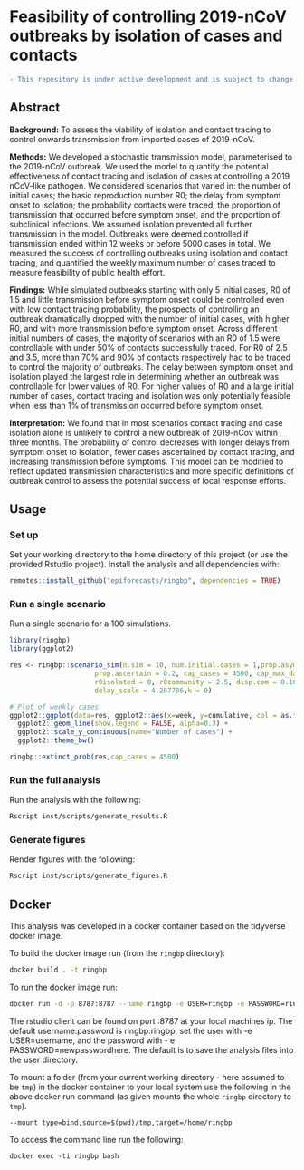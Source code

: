 # Feasibility of controlling 2019-nCoV outbreaks by isolation of cases and contacts

```diff
- This repository is under active development and is subject to change as the analysis evolves
```

## Abstract


**Background:** To assess the viability of isolation and contact tracing to control onwards transmission from imported cases of 2019-nCoV.

**Methods:** We developed a stochastic transmission model, parameterised to the 2019-nCoV outbreak. We used the model to quantify the potential effectiveness of contact tracing and isolation of cases at controlling a 2019 nCoV-like pathogen. We considered scenarios that varied in: the number of initial cases; the basic reproduction number R0; the delay from symptom onset to isolation; the probability contacts were traced; the proportion of transmission that occurred before symptom onset, and the proportion of subclinical infections. We assumed isolation prevented all further transmission in the model. Outbreaks were deemed controlled if transmission ended within 12 weeks or before 5000 cases in total. We measured the success of controlling outbreaks using isolation and contact tracing, and quantified the weekly maximum number of cases traced to measure feasibility of public health effort. 

**Findings:** While simulated outbreaks starting with only 5 initial cases, R0 of 1.5 and little transmission before symptom onset could be controlled even with low contact tracing probability, the prospects of controlling an outbreak dramatically dropped with the number of initial cases, with higher R0, and with more transmission before symptom onset. Across different initial numbers of cases, the majority of scenarios with an R0 of 1.5 were controllable with under 50% of contacts successfully traced. For R0 of 2.5 and 3.5, more than 70% and 90% of contacts respectively had to be traced to control the majority of outbreaks. The delay between symptom onset and isolation played the largest role in determining whether an outbreak was controllable for lower values of R0. For higher values of R0 and a large initial number of cases, contact tracing and isolation was only potentially feasible when less than 1% of transmission occurred before symptom onset.

**Interpretation:** We found that in most scenarios contact tracing and case isolation alone is unlikely to control a new outbreak of 2019-nCov within three months. The probability of control decreases with longer delays from symptom onset to isolation, fewer cases ascertained by contact tracing, and increasing transmission before symptoms. This model can be modified to reflect updated transmission characteristics and more specific definitions of outbreak control to assess the potential success of local response efforts.

## Usage

### Set up

Set your working directory to the home directory of this project (or use the provided Rstudio project). Install the analysis and all dependencies with: 

```r
remotes::install_github("epiforecasts/ringbp", dependencies = TRUE)
```

### Run a single scenario

Run a single scenario for a 100 simulations.

```r
library(ringbp)
library(ggplot2)

res <- ringbp::scenario_sim(n.sim = 10, num.initial.cases = 1,prop.asym=0,
                     prop.ascertain = 0.2, cap_cases = 4500, cap_max_days = 350,
                     r0isolated = 0, r0community = 2.5, disp.com = 0.16, disp.iso = 1, delay_shape = 1.651524,
                     delay_scale = 4.287786,k = 0)

# Plot of weekly cases
ggplot2::ggplot(data=res, ggplot2::aes(x=week, y=cumulative, col = as.factor(sim))) +
  ggplot2::geom_line(show.legend = FALSE, alpha=0.3) +
  ggplot2::scale_y_continuous(name="Number of cases") + 
  ggplot2::theme_bw()

ringbp::extinct_prob(res,cap_cases = 4500)
```

### Run the full analysis

Run the analysis with the following:

```bash
Rscript inst/scripts/generate_results.R
```

### Generate figures

Render figures with the following:

```bash
Rscript inst/scripts/generate_figures.R
```

## Docker 

This analysis was developed in a docker container based on the tidyverse docker image. 

To build the docker image run (from the `ringbp` directory):

```bash
docker build . -t ringbp
```

To run the docker image run:

```bash
docker run -d -p 8787:8787 --name ringbp -e USER=ringbp -e PASSWORD=ringbp ringbp
```

The rstudio client can be found on port :8787 at your local machines ip. The default username:password is ringbp:ringbp, set the user with -e USER=username, and the password with - e PASSWORD=newpasswordhere. The default is to save the analysis files into the user directory.

To mount a folder (from your current working directory - here assumed to be `tmp`) in the docker container to your local system use the following in the above docker run command (as given mounts the whole `ringbp` directory to `tmp`).

```{bash, eval = FALSE}
--mount type=bind,source=$(pwd)/tmp,target=/home/ringbp
```

To access the command line run the following:

```{bash, eval = FALSE}
docker exec -ti ringbp bash
```

